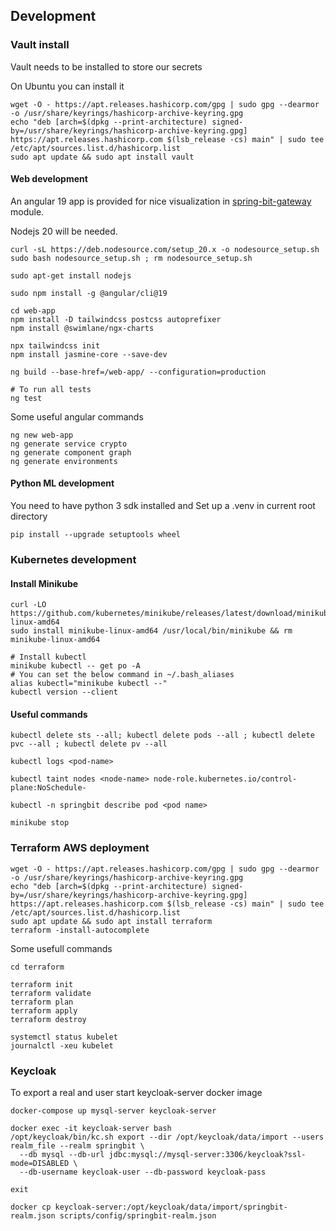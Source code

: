 
## Development


### Vault install

Vault needs to be installed to store our secrets

On Ubuntu you can install it
```shell
wget -O - https://apt.releases.hashicorp.com/gpg | sudo gpg --dearmor -o /usr/share/keyrings/hashicorp-archive-keyring.gpg
echo "deb [arch=$(dpkg --print-architecture) signed-by=/usr/share/keyrings/hashicorp-archive-keyring.gpg] https://apt.releases.hashicorp.com $(lsb_release -cs) main" | sudo tee /etc/apt/sources.list.d/hashicorp.list
sudo apt update && sudo apt install vault

```

#### Web development

An angular 19 app is provided for nice visualization in [spring-bit-gateway](spring-bit-gateway/src/main/resources/web) module.

Nodejs 20 will be needed.
```shell
curl -sL https://deb.nodesource.com/setup_20.x -o nodesource_setup.sh
sudo bash nodesource_setup.sh ; rm nodesource_setup.sh

sudo apt-get install nodejs

sudo npm install -g @angular/cli@19

cd web-app
npm install -D tailwindcss postcss autoprefixer
npm install @swimlane/ngx-charts

npx tailwindcss init
npm install jasmine-core --save-dev

ng build --base-href=/web-app/ --configuration=production

# To run all tests
ng test
```

Some useful angular commands
```shell
ng new web-app
ng generate service crypto
ng generate component graph
ng generate environments
```
#### Python ML development

You need to have python 3 sdk installed and Set up a .venv in current root directory
```shell
pip install --upgrade setuptools wheel
```

### Kubernetes development

#### Install Minikube
```shell
curl -LO https://github.com/kubernetes/minikube/releases/latest/download/minikube-linux-amd64
sudo install minikube-linux-amd64 /usr/local/bin/minikube && rm minikube-linux-amd64

# Install kubectl
minikube kubectl -- get po -A
# You can set the below command in ~/.bash_aliases
alias kubectl="minikube kubectl --"
kubectl version --client
```


#### Useful commands
```shell
kubectl delete sts --all; kubectl delete pods --all ; kubectl delete pvc --all ; kubectl delete pv --all

kubectl logs <pod-name>

kubectl taint nodes <node-name> node-role.kubernetes.io/control-plane:NoSchedule-

kubectl -n springbit describe pod <pod name>

minikube stop
```


### Terraform AWS deployment

```shell
wget -O - https://apt.releases.hashicorp.com/gpg | sudo gpg --dearmor -o /usr/share/keyrings/hashicorp-archive-keyring.gpg
echo "deb [arch=$(dpkg --print-architecture) signed-by=/usr/share/keyrings/hashicorp-archive-keyring.gpg] https://apt.releases.hashicorp.com $(lsb_release -cs) main" | sudo tee /etc/apt/sources.list.d/hashicorp.list
sudo apt update && sudo apt install terraform
terraform -install-autocomplete
```

Some usefull commands
```shell
cd terraform

terraform init
terraform validate
terraform plan
terraform apply
terraform destroy

systemctl status kubelet
journalctl -xeu kubelet
```

### Keycloak

To export a real and user start keycloak-server docker image 

```shell
docker-compose up mysql-server keycloak-server

docker exec -it keycloak-server bash
/opt/keycloak/bin/kc.sh export --dir /opt/keycloak/data/import --users realm_file --realm springbit \
  --db mysql --db-url jdbc:mysql://mysql-server:3306/keycloak?ssl-mode=DISABLED \
  --db-username keycloak-user --db-password keycloak-pass

exit

docker cp keycloak-server:/opt/keycloak/data/import/springbit-realm.json scripts/config/springbit-realm.json
```